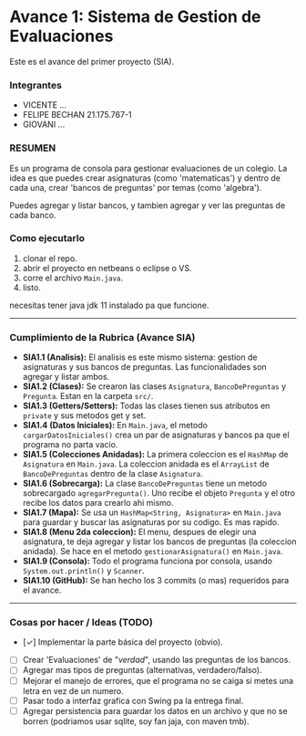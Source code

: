 # Avance 1: Sistema de Gestion de Evaluaciones

Este es el avance del primer proyecto (SIA).

### Integrantes
- VICENTE ...
- FELIPE BECHAN 21.175.767-1
- GIOVANI ...

### RESUMEN
Es un programa de consola para gestionar evaluaciones de un colegio.
La idea es que puedes crear asignaturas (como 'matematicas') y dentro de cada una, crear 'bancos de preguntas' por temas (como 'algebra').

Puedes agregar y listar bancos, y tambien agregar y ver las preguntas de cada banco.

### Como ejecutarlo
1. clonar el repo.
2. abrir el proyecto en netbeans o eclipse o VS.
3. corre el archivo `Main.java`.
4. listo.

necesitas tener java jdk 11 instalado pa que funcione.

---

### Cumplimiento de la Rubrica (Avance SIA)

- **SIA1.1 (Analisis):** El analisis es este mismo sistema: gestion de asignaturas y sus bancos de preguntas. Las funcionalidades son agregar y listar ambos.
- **SIA1.2 (Clases):** Se crearon las clases `Asignatura`, `BancoDePreguntas` y `Pregunta`. Estan en la carpeta `src/`.
- **SIA1.3 (Getters/Setters):** Todas las clases tienen sus atributos en `private` y sus metodos get y set.
- **SIA1.4 (Datos Iniciales):** En `Main.java`, el metodo `cargarDatosIniciales()` crea un par de asignaturas y bancos pa que el programa no parta vacio.
- **SIA1.5 (Colecciones Anidadas):** La primera coleccion es el `HashMap` de `Asignatura` en `Main.java`. La coleccion anidada es el `ArrayList` de `BancoDePreguntas` dentro de la clase `Asignatura`.
- **SIA1.6 (Sobrecarga):** La clase `BancoDePreguntas` tiene un metodo sobrecargado `agregarPregunta()`. Uno recibe el objeto `Pregunta` y el otro recibe los datos para crearlo ahi mismo.
- **SIA1.7 (Mapa):** Se usa un `HashMap<String, Asignatura>` en `Main.java` para guardar y buscar las asignaturas por su codigo. Es mas rapido.
- **SIA1.8 (Menu 2da coleccion):** El menu, despues de elegir una asignatura, te deja agregar y listar los bancos de preguntas (la coleccion anidada). Se hace en el metodo `gestionarAsignatura()` en `Main.java`.
- **SIA1.9 (Consola):** Todo el programa funciona por consola, usando `System.out.println()` y `Scanner`.
- **SIA1.10 (GitHub):** Se han hecho los 3 commits (o mas) requeridos para el avance.

---

### Cosas por hacer / Ideas (TODO)

- [✓] Implementar la parte básica del proyecto (obvio).
- [ ] Crear 'Evaluaciones' de "*verdad*", usando las preguntas de los bancos.
- [ ] Agregar mas tipos de preguntas (alternativas, verdadero/falso).
- [ ] Mejorar el manejo de errores, que el programa no se caiga si metes una letra en vez de un numero.
- [ ] Pasar todo a interfaz grafica con Swing pa la entrega final.
- [ ] Agregar persistencia para guardar los datos en un archivo y que no se borren (podriamos usar sqlite, soy fan jaja, con maven tmb).